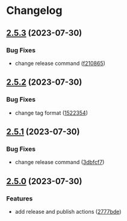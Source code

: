 # Changelog

## [2.5.3](https://github.com/zuzanawangle/buttercms-ruby/compare/2.5.2...2.5.3) (2023-07-30)


### Bug Fixes

* change release command ([f210865](https://github.com/zuzanawangle/buttercms-ruby/commit/f21086525c0f600c98ef12bc5046440de71eae17))

## [2.5.2](https://github.com/zuzanawangle/buttercms-ruby/compare/v2.5.1...2.5.2) (2023-07-30)


### Bug Fixes

* change tag format ([1522354](https://github.com/zuzanawangle/buttercms-ruby/commit/1522354c6695d4b8c03cc9e21abb0f32c4594b04))

## [2.5.1](https://github.com/zuzanawangle/buttercms-ruby/compare/v2.5.0...v2.5.1) (2023-07-30)


### Bug Fixes

* change release command ([3dbfcf7](https://github.com/zuzanawangle/buttercms-ruby/commit/3dbfcf7f141aa104e9b3d2d8462d9e1c6c68481c))

## [2.5.0](https://github.com/zuzanawangle/buttercms-ruby/compare/v2.4.0...v2.5.0) (2023-07-30)


### Features

* add release and publish actions ([2777bde](https://github.com/zuzanawangle/buttercms-ruby/commit/2777bde75910db29fdf144bb6a67fe2602170ef7))
